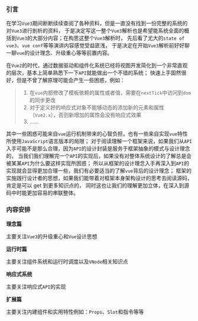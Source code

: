 ### 引言

在学习`Vue3`期间断断续续查阅了各种资料，但是一直没有找到一份完整的系统的对`Vue3`进行剖析的资料，
于是决定写这一整个`Vue3`解析也是希望能系统全面的概括到`Vue3`的大部分内容；在构思这整个`Vue3`解析时，
先后看了尤大的`state of vue3`、`vue conf`等等演讲内容感觉受益匪浅，
于是决定在开始`Vue3`解析前好好聊一聊`vue`的设计理念、升级重心等等前置内容。

在`Vue2`的时代，通过数据驱动和组件化系统已经将视图开发简化到一个非常直观的层次，基本上简单熟悉下一下`API`就能做出一个不错的系统；
快速上手固然很好，但是不曾了解原理可能会产生一些困惑，例如：

> 1. 在`vue`内部修改了模板依赖的属性或者值，需要在`nextTick`中访问到`dom`的同步更改
> 2. 对于定义好的响应式对象不能够动态的添加新的元素和属性（`Vue2.x`），否则新增加的属性会没有响应式效果
> 3. ......

其中一些困惑可能来自`vue`运行机制带来的心智负担，也有一些来自实现`vue`特性所使用`JavaScript`语言版本的局限；
对于阅读理解一个框架来说，如果我们从`API`入手可能不是那么合理，因为`API`的设计封装是服务于框架抽象的模式与设计理念的，
当我们我们理解完一个`API`的实现后，如果没有对整体系统设计的了解总是会被某某`API`为什么要这样实现所困惑；
所以从框架的设计理念入手再深入到`API`的实现就会显得更加合理一些，我们有必要适当的了解`vue`背后的设计理念；
框架的实施践行设计者的思想，如果我们能带着对框架本身架构设计的思考去阅读源码，肯定是可以 get 到更多知识点的，
同时这也让我们的理解更加立体，在深入到源码中时能更加容易的串联整体。

### 内容安排

**理念篇**

主要关注`Vue3`的升级重心和`Vue`设计思想

**运行时篇**

主要关注组件系统和运行时调度以及`VNode`相关知识点

**响应式系统**

主要关注响应式`API`的实现

**扩展篇**

主要关注内建组件和实用特性例如：`Props`、`Slot`和指令等等
